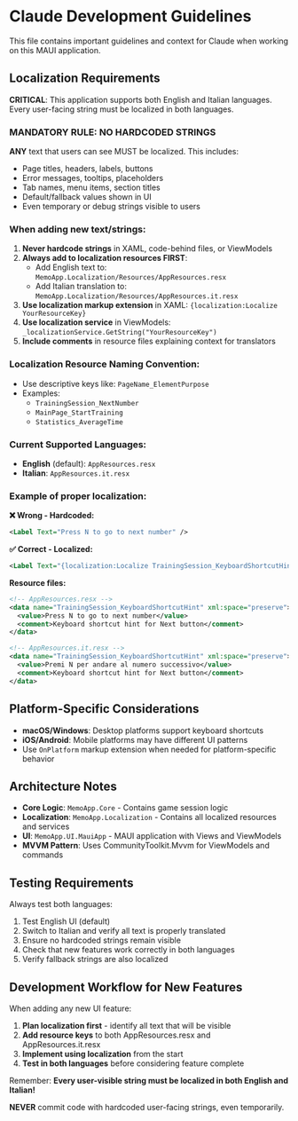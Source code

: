 # Claude Development Guidelines

This file contains important guidelines and context for Claude when working on this MAUI application.

## Localization Requirements

**CRITICAL**: This application supports both English and Italian languages. Every user-facing string must be localized in both languages.

### MANDATORY RULE: NO HARDCODED STRINGS

**ANY** text that users can see MUST be localized. This includes:
- Page titles, headers, labels, buttons
- Error messages, tooltips, placeholders
- Tab names, menu items, section titles
- Default/fallback values shown in UI
- Even temporary or debug strings visible to users

### When adding new text/strings:

1. **Never hardcode strings** in XAML, code-behind files, or ViewModels
2. **Always add to localization resources FIRST**:
   - Add English text to: `MemoApp.Localization/Resources/AppResources.resx`
   - Add Italian translation to: `MemoApp.Localization/Resources/AppResources.it.resx`
3. **Use localization markup extension** in XAML: `{localization:Localize YourResourceKey}`
4. **Use localization service** in ViewModels: `_localizationService.GetString("YourResourceKey")`
5. **Include comments** in resource files explaining context for translators

### Localization Resource Naming Convention:
- Use descriptive keys like: `PageName_ElementPurpose`
- Examples: 
  - `TrainingSession_NextNumber`
  - `MainPage_StartTraining`
  - `Statistics_AverageTime`

### Current Supported Languages:
- **English** (default): `AppResources.resx`
- **Italian**: `AppResources.it.resx`

### Example of proper localization:

**❌ Wrong - Hardcoded:**
```xml
<Label Text="Press N to go to next number" />
```

**✅ Correct - Localized:**
```xml
<Label Text="{localization:Localize TrainingSession_KeyboardShortcutHint}" />
```

**Resource files:**
```xml
<!-- AppResources.resx -->
<data name="TrainingSession_KeyboardShortcutHint" xml:space="preserve">
  <value>Press N to go to next number</value>
  <comment>Keyboard shortcut hint for Next button</comment>
</data>

<!-- AppResources.it.resx -->
<data name="TrainingSession_KeyboardShortcutHint" xml:space="preserve">
  <value>Premi N per andare al numero successivo</value>
  <comment>Keyboard shortcut hint for Next button</comment>
</data>
```

## Platform-Specific Considerations

- **macOS/Windows**: Desktop platforms support keyboard shortcuts
- **iOS/Android**: Mobile platforms may have different UI patterns
- Use `OnPlatform` markup extension when needed for platform-specific behavior

## Architecture Notes

- **Core Logic**: `MemoApp.Core` - Contains game session logic
- **Localization**: `MemoApp.Localization` - Contains all localized resources and services
- **UI**: `MemoApp.UI.MauiApp` - MAUI application with Views and ViewModels
- **MVVM Pattern**: Uses CommunityToolkit.Mvvm for ViewModels and commands

## Testing Requirements

Always test both languages:
1. Test English UI (default)
2. Switch to Italian and verify all text is properly translated
3. Ensure no hardcoded strings remain visible
4. Check that new features work correctly in both languages
5. Verify fallback strings are also localized

## Development Workflow for New Features

When adding any new UI feature:
1. **Plan localization first** - identify all text that will be visible
2. **Add resource keys** to both AppResources.resx and AppResources.it.resx
3. **Implement using localization** from the start
4. **Test in both languages** before considering feature complete

Remember: **Every user-visible string must be localized in both English and Italian!**

**NEVER** commit code with hardcoded user-facing strings, even temporarily.
